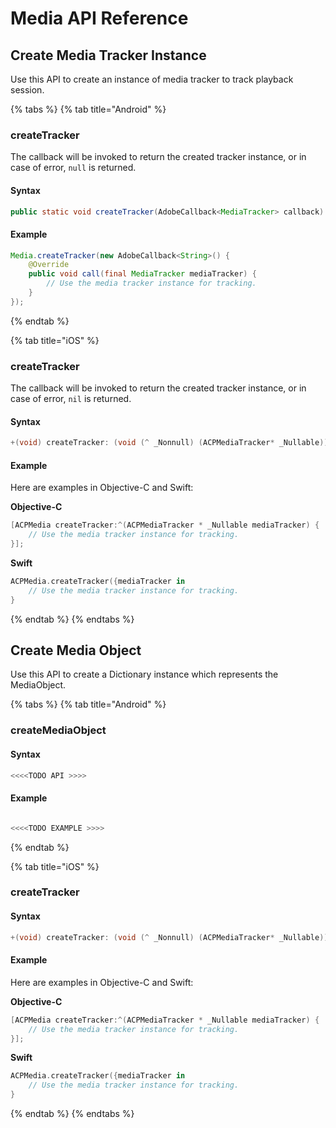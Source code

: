 # Media API Reference

## Create Media Tracker Instance

Use this API to create an instance of media tracker to track playback session.

{% tabs %}
{% tab title="Android" %}
### createTracker

The callback will be invoked to return the created tracker instance, or in case of error, `null` is returned.

#### Syntax

```java
public static void createTracker(AdobeCallback<MediaTracker> callback)
```

#### Example

```java
Media.createTracker(new AdobeCallback<String>() {
    @Override
    public void call(final MediaTracker mediaTracker) {
        // Use the media tracker instance for tracking.
    }
});
```

{% endtab %}

{% tab title="iOS" %}
### createTracker

The callback will be invoked to return the created tracker instance, or in case of error, `nil` is returned.

#### Syntax

```objectivec
+(void) createTracker: (void (^ _Nonnull) (ACPMediaTracker* _Nullable)) callback;

```

#### Example

Here are examples in Objective-C and Swift:

**Objective-C**

```objectivec
[ACPMedia createTracker:^(ACPMediaTracker * _Nullable mediaTracker) {
    // Use the media tracker instance for tracking.
}];
```

**Swift**

```swift
ACPMedia.createTracker({mediaTracker in
    // Use the media tracker instance for tracking.
}
```
{% endtab %}
{% endtabs %}

## Create Media Object

Use this API to create a Dictionary instance which represents the MediaObject.

{% tabs %}
{% tab title="Android" %}
### createMediaObject

#### Syntax

```java
<<<<TODO API >>>>
```

#### Example

```java

<<<<TODO EXAMPLE >>>>
```

{% endtab %}

{% tab title="iOS" %}
### createTracker

#### Syntax

```objectivec
+(void) createTracker: (void (^ _Nonnull) (ACPMediaTracker* _Nullable)) callback;

```

#### Example

Here are examples in Objective-C and Swift:

**Objective-C**

```objectivec
[ACPMedia createTracker:^(ACPMediaTracker * _Nullable mediaTracker) {
    // Use the media tracker instance for tracking.
}];
```

**Swift**

```swift
ACPMedia.createTracker({mediaTracker in
    // Use the media tracker instance for tracking.
}
```
{% endtab %}
{% endtabs %}

